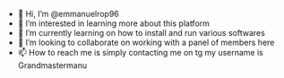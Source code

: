 - 👋 Hi, I’m @emmanuelrop96
- 👀 I’m interested in learning more about this platform
- 🌱 I’m currently learning on how to install and run various softwares
- 💞️ I’m looking to collaborate on working with a panel of members here
- 📫 How to reach me is simply contacting me on tg my username is Grandmastermanu

<!---
emmanuelrop96/emmanuelrop96 is a ✨ special ✨ repository because its `README.md` (this file) appears on your GitHub profile.
You can click the Preview link to take a look at your changes.
--->
